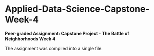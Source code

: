 # Applied-Data-Science-Capstone-Week-4
**Peer-graded Assignment: Capstone Project - The Battle of Neighborhoods Week 4**

The assignment was compiled into a single file.
